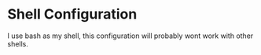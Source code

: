 # Shell Configuration

I use bash as my shell, this configuration will probably wont work with other shells.
